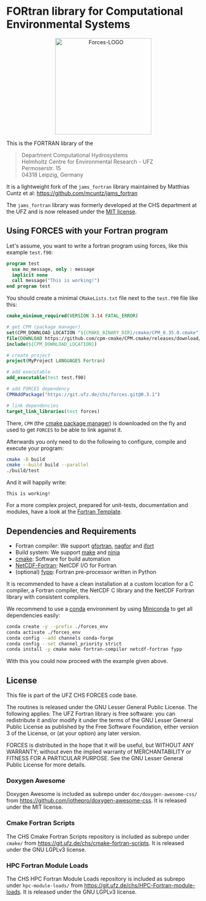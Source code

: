 # FORtran library for Computational Environmental Systems

<div align="center">
<img src="https://git.ufz.de/chs/logos/-/raw/master/Forces.png" alt="Forces-LOGO" width="251px" style="width:251px;"/>
</div>

This is the FORTRAN library of the

> Department Computational Hydrosystems<br/>
> Helmholtz Centre for Environmental Research - UFZ<br/>
> Permoserstr. 15<br/>
> 04318 Leipzig, Germany

It is a lightweight fork of the `jams_fortran` library maintained by Matthias Cuntz et al: https://github.com/mcuntz/jams_fortran

The `jams_fortran` library was formerly developed at the CHS department at the UFZ and is now released under the [MIT license](https://github.com/mcuntz/jams_fortran/blob/master/LICENSE).

## Using FORCES with your Fortran program
Let's assume, you want to write a fortran program using forces, like this example `test.f90`:
```fortran
program test
  use mo_message, only : message
  implicit none
  call message("This is working!")
end program test
```

You should create a minimal `CMakeLists.txt` file next to the `test.f90` file like this:
```cmake
cmake_minimum_required(VERSION 3.14 FATAL_ERROR)

# get CPM (package manager)
set(CPM_DOWNLOAD_LOCATION "${CMAKE_BINARY_DIR}/cmake/CPM_0.35.0.cmake")
file(DOWNLOAD https://github.com/cpm-cmake/CPM.cmake/releases/download/v0.35.0/CPM.cmake ${CPM_DOWNLOAD_LOCATION})
include(${CPM_DOWNLOAD_LOCATION})

# create project
project(MyProject LANGUAGES Fortran)

# add executable
add_executable(test test.f90)

# add FORCES dependency
CPMAddPackage("https://git.ufz.de/chs/forces.git@0.3.1")

# link dependencies
target_link_libraries(test forces)
```

There, `CPM` (the [cmake package manager](https://github.com/cpm-cmake/CPM.cmake)) is downloaded on the fly and used to get `FORCES` to be able to link against it.

Afterwards you only need to do the following to configure, compile and execute your program:
```bash
cmake -B build
cmake --build build --parallel
./build/test
```

And it will happily write:
```
This is working!
```

For a more complex project, prepared for unit-tests, documentation and modules, have a look at the [Fortran Template](https://git.ufz.de/chs/fortran-template).

## Dependencies and Requirements

* Fortran compiler: We support [gfortran](https://gcc.gnu.org/fortran/), [nagfor](https://www.nag.com/content/nag-fortran-compiler) and [ifort](https://www.intel.com/content/www/us/en/developer/tools/oneapi/overview.html)
* Build system: We support [make](https://www.gnu.org/software/make/) and [ninja](https://ninja-build.org/)
* [cmake](https://cmake.org/): Software for build automation
* [NetCDF-Fortran](https://github.com/Unidata/netcdf-fortran): NetCDF I/O for Fortran
* (optional) [fypp](https://github.com/aradi/fypp): Fortran pre-processor written in Python

It is recommended to have a clean installation at a custom location
for a C compiler, a Fortran compiler, the NetCDF C library and the
NetCDF Fortran library with consistent compilers.

We recommend to use a [conda](https://docs.conda.io/en/latest/) environment by using [Miniconda](https://docs.conda.io/en/latest/miniconda.html) to get all dependencies easily:
```bash
conda create -y --prefix ./forces_env
conda activate ./forces_env
conda config --add channels conda-forge
conda config --set channel_priority strict
conda install -y cmake make fortran-compiler netcdf-fortran fypp
```
With this you could now proceed with the example given above.

## License

This file is part of the UFZ CHS FORCES code base.

The routines is released under the GNU Lesser General Public License. The following applies:
The UFZ Fortran library is free software: you can redistribute it and/or modify it under the terms of the GNU Lesser General Public License as published by the Free Software Foundation, either version 3 of the License, or (at your option) any later version.

FORCES is distributed in the hope that it will be useful, but WITHOUT ANY WARRANTY; without even the implied warranty of MERCHANTABILITY or FITNESS FOR A PARTICULAR PURPOSE. See the GNU Lesser General Public License for more details.

### Doxygen Awesome

Doxygen Awesome is included as subrepo under `doc/doxygen-awesome-css/` from https://github.com/jothepro/doxygen-awesome-css. It is released under the MIT license.

### Cmake Fortran Scripts

The CHS Cmake Fortran Scripts repository is included as subrepo under `cmake/` from https://git.ufz.de/chs/cmake-fortran-scripts. It is released under the GNU LGPLv3 license.

### HPC Fortran Module Loads

The CHS HPC Fortran Module Loads repository is included as subrepo under `hpc-module-loads/` from https://git.ufz.de/chs/HPC-Fortran-module-loads. It is released under the GNU LGPLv3 license.
